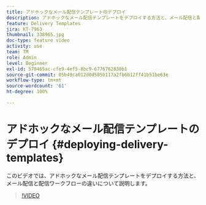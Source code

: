 ```yaml
---
title: アドホックなメール配信テンプレートのデプロイ
description: アドホックなメール配信テンプレートをデプロイする方法と、メール配信と配信ワークフローの違いについて説明します。
feature: Delivery Templates
jira: KT-7963
thumbnail: 338965.jpg
doc-type: feature video
activity: use
team: TM
role: Admin
level: Beginner
exl-id: 570465ac-cfe9-4ef5-8bc9-6776762830b1
source-git-commit: 05b49ca012d0d505b117a2fb6b12ff41b51be63e
workflow-type: tm+mt
source-wordcount: '61'
ht-degree: 100%

---
```


# アドホックなメール配信テンプレートのデプロイ {#deploying-delivery-templates}

このビデオでは、アドホックなメール配信テンプレートをデプロイする方法と、メール配信と配信ワークフローの違いについて説明します。

>[!VIDEO](https://video.tv.adobe.com/v/338965?quality=12&learn=on)
